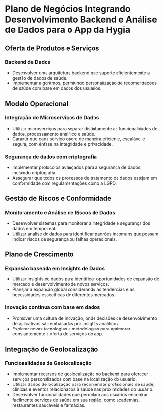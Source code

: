 # Plano de Negócios Integrando Desenvolvimento Backend e Análise de Dados para o App da Hygia

## Oferta de Produtos e Serviços

### Backend de Dados

- Desenvolver uma arquitetura backend que suporte eficientemente a gestão de dados de saúde.
- Implementar algoritmos, permitindo personalização de recomendações de saúde com base em dados dos usuários.

## Modelo Operacional

### Integração de Microserviços de Dados

- Utilizar microserviços para separar distintamente as funcionalidades de dados, processamento analítico e saúde.
- Garantir que cada serviço opere de maneira eficiente, escalável e segura, com ênfase na integridade e privacidade.

### Segurança de dados com criptografia

- Implementar protocolos avançados para a segurança de dados, incluindo criptografia.
- Assegurar que todos os processos de tratamento de dados estejam em conformidade com regulamentações como a LGPD.

## Gestão de Riscos e Conformidade

### Monitoramento e Análise de Riscos de Dados

- Desenvolver sistemas para monitorar a integridade e segurança dos dados em tempo real.
- Utilizar análise de dados para identificar padrões incomuns que possam indicar riscos de segurança ou falhas operacionais.

## Plano de Crescimento

### Expansão baseada em Insights de Dados

- Utilizar insights de dados para identificar oportunidades de expansão de mercado e desenvolvimento de novos serviços.
- Planejar a expansão global considerando as tendências e as necessidades específicas de diferentes mercados.

### Inovação contínua com base em dados

- Promover uma cultura de inovação, onde decisões de desenvolvimento de aplicativos são embasadas por insights analíticos.
- Explorar novas tecnologias e metodologias para aprimorar constantemente a oferta de serviços do app.

## Integração de Geolocalização

### Funcionalidades de Geolocalização

- Implementar recursos de geolocalização no backend para oferecer serviços personalizados com base na localização do usuário.
- Utilizar dados de localização para recomendar profissionais de saúde, clínicas e eventos relacionados à saúde nas proximidades do usuário.
- Desenvolver funcionalidades que permitam aos usuários encontrar facilmente serviços de saúde em sua região, como academias, restaurantes saudáveis e farmácias.
